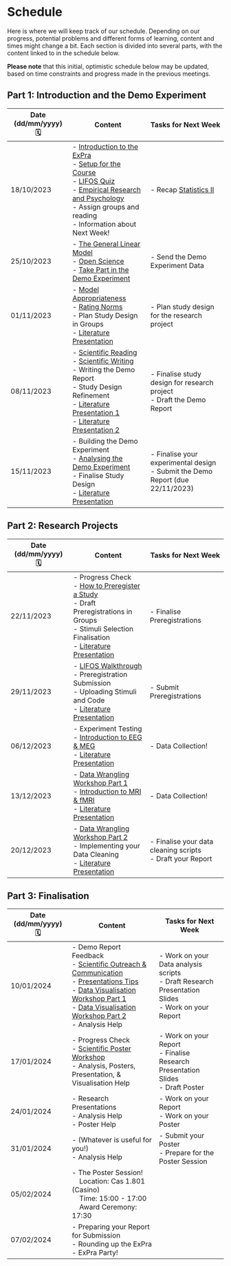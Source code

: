 # Schedule

Here is where we will keep track of our schedule. Depending on our progress, potential problems and different forms of learning, content and times might change a bit. Each section is divided into several parts, with the content linked to in the schedule below.

**Please note** that this initial, optimistic schedule below may be updated, based on time constraints and progress made in the previous meetings.  

## Part 1: Introduction and the Demo Experiment

| Date (dd/mm/yyyy) 🗓         | Content | Tasks for Next Week |
|--------------|-----------|------------|
| 18/10/2023 | - [Introduction to the ExPra](https://jackedtaylor.github.io/expra-wise23/introduction/intro)<br> - [Setup for the Course](https://jackedtaylor.github.io/expra-wise23/introduction/setup)<br> - [LIFOS Quiz](https://www.soscisurvey.de/expra_survey_2023/)<br> - [Empirical Research and Psychology](https://jackedtaylor.github.io/expra-wise23/introduction/empirical_research)<br> - Assign groups and reading<br> - Information about Next Week!<br>  | - Recap [Statistics II](https://pandar.netlify.app/lehre/main/#statistik-ii) |
| 25/10/2023 |  - [The General Linear Model](https://jackedtaylor.github.io/expra-wise23/introduction/glm)<br> - [Open Science](https://jackedtaylor.github.io/expra-wise23/introduction/open_science)<br> - [Take Part in the Demo Experiment](https://jackedtaylor.github.io/expra-wise23/demo/demo_participate.html)  | - Send the Demo Experiment Data |
| 01/11/2023 |  - [Model Appropriateness](https://jackedtaylor.github.io/expra-wise23/introduction/model_appropriateness)<br> - [Rating Norms](https://jackedtaylor.github.io/expra-wise23/introduction/ratings)<br> - Plan Study Design in Groups<br> -  [Literature Presentation](https://jackedtaylor.github.io/expra-wise23/general/reading.html) <br>  | - Plan study design for the research project |
| 08/11/2023 |  - [Scientific Reading](https://jackedtaylor.github.io/expra-wise23/introduction/reading)<br> - [Scientific Writing](https://jackedtaylor.github.io/expra-wise23/introduction/writing.html)<br> - Writing the Demo Report<br> - Study Design Refinement<br> -  [Literature Presentation 1](https://jackedtaylor.github.io/expra-wise23/general/reading.html) <br> - [Literature Presentation 2](https://jackedtaylor.github.io/expra-wise23/general/reading.html)<br> | - Finalise study design for research project<br>- Draft the Demo Report |
| 15/11/2023 |  - Building the Demo Experiment<br> - [Analysing the Demo Experiment](https://jackedtaylor.github.io/expra-wise23/demo/demo_analyse)<br> - Finalise Study Design<br> - [Literature Presentation](https://jackedtaylor.github.io/expra-wise23/general/reading.html) <br>  | - Finalise your experimental design<br>- Submit the Demo Report (due 22/11/2023) |

## Part 2: Research Projects

| Date (dd/mm/yyyy) 🗓         | Content | Tasks for Next Week |
|--------------|-----------|------------|
| 22/11/2023 |  - Progress Check <br> - [How to Preregister a Study](https://jackedtaylor.github.io/expra-wise23/projects/preregistration.html)<br> - Draft Preregistrations in Groups<br> - Stimuli Selection Finalisation<br> - [Literature Presentation](https://jackedtaylor.github.io/expra-wise23/general/reading.html) <br>  | - Finalise Preregistrations |
| 29/11/2023 |  - [LIFOS Walkthrough](https://jackedtaylor.github.io/expra-wise23/projects/lifos)<br> - Preregistration Submission<br> - Uploading Stimuli and Code<br> - [Literature Presentation](https://jackedtaylor.github.io/expra-wise23/general/reading.html) <br>  | - Submit Preregistrations |
| 06/12/2023 |  - Experiment Testing<br> - [Introduction to EEG & MEG](https://jackedtaylor.github.io/expra-wise23/cbi/meeg)<br> - [Literature Presentation](https://jackedtaylor.github.io/expra-wise23/general/reading.html) <br>  | - Data Collection! |
| 13/12/2023 |  - [Data Wrangling Workshop Part 1](https://jackedtaylor.github.io/expra-wise23/introduction/data_wrangling_1)<br> - [Introduction to MRI & fMRI](https://jackedtaylor.github.io/expra-wise23/cbi/mri.html)<br> - [Literature Presentation](https://jackedtaylor.github.io/expra-wise23/general/reading.html) <br>  | - Data Collection! |
| 20/12/2023 |  - [Data Wrangling Workshop Part 2](https://jackedtaylor.github.io/expra-wise23/introduction/data_wrangling_2)<br> - Implementing your Data Cleaning<br> -  [Literature Presentation](https://jackedtaylor.github.io/expra-wise23/general/reading.html) | - Finalise your data cleaning scripts<br>- Draft your Report |

## Part 3: Finalisation

| Date (dd/mm/yyyy) 🗓         | Content | Tasks for Next Week |
|--------------|-----------|------------|
| 10/01/2024 |  - Demo Report Feedback<br> - [Scientific Outreach & Communication](https://jackedtaylor.github.io/expra-wise23/introduction/communication)<br> - [Presentations Tips](https://jackedtaylor.github.io/expra-wise23/projects/presentations)<br> - [Data Visualisation Workshop Part 1](https://jackedtaylor.github.io/expra-wise23/introduction/data_vis_1)<br> - [Data Visualisation Workshop Part 2](https://jackedtaylor.github.io/expra-wise23/introduction/data_vis_2)<br> - Analysis Help<br>  | - Work on your Data analysis scripts <br>- Draft Research Presentation Slides <br>- Work on your Report
| 17/01/2024 |  - Progress Check<br> - [Scientific Poster Workshop](https://jackedtaylor.github.io/expra-wise23/projects/posters)<br> - Analysis, Posters, Presentation, & Visualisation Help<br> | - Work on your Report <br>- Finalise Research Presentation Slides <br>- Draft Poster
| 24/01/2024 |  - Research Presentations<br> - Analysis Help<br> - Poster Help<br> | - Work on your Report<br>- Work on your Poster
| 31/01/2024 |  - (Whatever is useful for you!)<br> - Analysis Help<br>  | - Submit your Poster<br> - Prepare for the Poster Session
| 05/02/2024 |  - The Poster Session! <br>&nbsp;&nbsp;&nbsp;&nbsp;Location: Cas 1.801 (Casino)<br>&nbsp;&nbsp;&nbsp;&nbsp;Time: 15:00 - 17:00<br>&nbsp;&nbsp;&nbsp;&nbsp;Award Ceremony: 17:30
| 07/02/2024 |  - Preparing your Report for Submission<br> - Rounding up the ExPra<br> - ExPra Party!
